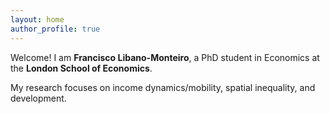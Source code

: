 ```yaml
---
layout: home
author_profile: true
---
```


Welcome! I am **Francisco Libano-Monteiro**, a PhD student in Economics at the **London School of Economics**.

My research focuses on income dynamics/mobility, spatial inequality, and development.